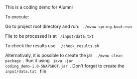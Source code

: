 This is a coding demo for Alumni

To execute:

Go to project root directory and run: 
<code> ./mvnw spring-boot:run </code>

File to be processed is at <code> /input/data.txt </code>

To check the results use  <code> ./check_results.sh </code>

Alternativaly, it is possible to create the jar <code> ./mvnw clean package </code>.
Run it using <code> java -jar coding_demo-1.0-SNAPSHOT.jar </code>. Don't forget to create the <code> input/data.txt </code> file